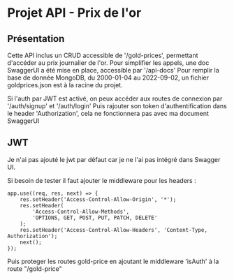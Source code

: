 # Projet API - Prix de l'or

## Présentation

Cette API inclus un CRUD accessible de '/gold-prices', permettant d'accéder au prix journalier de l'or.
Pour simplifier les appels, une doc SwaggerUI a été mise en place, accessible par '/api-docs'
Pour remplir la base de donnée MongoDB, du 2000-01-04 au 2022-09-02, un fichier goldprices.json est à la racine du projet.

Si l'auth par JWT est activé, on peux accéder aux routes de connexion par '/auth/signup' et '/auth/login'
Puis rajouter son token d'authentification dans le header 'Authorization', cela ne fonctionnera pas avec ma document SwaggerUI

## JWT

Je n'ai pas ajouté le jwt par défaut car je ne l'ai pas intégré dans Swagger UI.

Si besoin de tester il faut ajouter le middleware pour les headers :

```
app.use((req, res, next) => {
    res.setHeader('Access-Control-Allow-Origin', '*');
    res.setHeader(
        'Access-Control-Allow-Methods',
        'OPTIONS, GET, POST, PUT, PATCH, DELETE'
    );
    res.setHeader('Access-Control-Allow-Headers', 'Content-Type, Authorization');
    next();
});
```

Puis proteger les routes gold-price en ajoutant le middleware 'isAuth' à la route "/gold-price"



